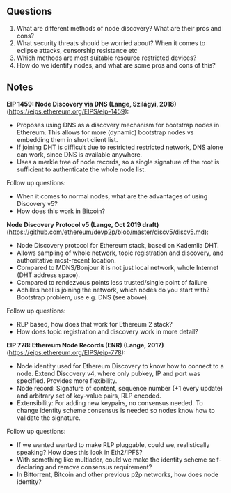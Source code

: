 ## Questions

1. What are different methods of node discovery? What are their pros and cons?
2. What security threats should be worried about? When it comes to eclipse attacks, censorship resistance etc
3. Which methods are most suitable resource restricted devices?
4. How do we identify nodes, and what are some pros and cons of this?

## Notes

**EIP 1459: Node Discovery via DNS (Lange, Szilágyi, 2018)** (https://eips.ethereum.org/EIPS/eip-1459):

- Proposes using DNS as a discovery mechanism for bootstrap nodes in Ethereum. This allows for more (dynamic) bootstrap nodes vs embedding them in short client list.
- If joining DHT is difficult due to restricted restricted network, DNS alone can work, since DNS is available anywhere.
- Uses a merkle tree of node records, so a single signature of the root is sufficient to authenticate the whole node list.

Follow up questions:
- When it comes to normal nodes, what are the advantages of using Discovery v5?
- How does this work in Bitcoin?

**Node Discovery Protocol v5 (Lange, Oct 2019 draft)** (https://github.com/ethereum/devp2p/blob/master/discv5/discv5.md):

- Node Discovery protocol for Ethereum stack, based on Kademlia DHT.
- Allows sampling of whole network, topic registration and discovery, and authoritative most-recent location.
- Compared to MDNS/Bonjour it is not just local network, whole Internet (DHT address space).
- Compared to rendezvous points less trusted/single point of failure
- Achilles heel is joining the network, which nodes do you start with? Bootstrap problem, use e.g. DNS (see above).

Follow up questions:
- RLP based, how does that work for Ethereum 2 stack?
- How does topic registration and discovery work in more detail?

**EIP 778: Ethereum Node Records (ENR) (Lange, 2017)** (https://eips.ethereum.org/EIPS/eip-778):

- Node identity used for Ethereum Discovery to know how to connect to a node. Extend Discovery v4, where only pubkey, IP and port was specified. Provides more flexibility.
- Node record: Signature of content, sequence number (+1 every update) and arbitrary set of key-value pairs, RLP encoded.
- Extensibility: For adding new keypairs, no consensus needed. To change identity scheme consensus is needed so nodes know how to validate the signature.

Follow up questions:
- If we wanted wanted to make RLP pluggable, could we, realistically speaking? How does this look in Eth2/IPFS?
- With something like multiaddr, could we make the identity scheme self-declaring and remove consensus requirement?
- In Bittorrent, Bitcoin and other previous p2p networks, how does node identity?
